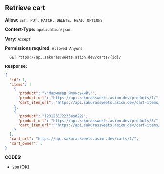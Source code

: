 ## Retrieve cart

**Allow:** `GET, PUT, PATCH, DELETE, HEAD, OPTIONS`

**Content-Type:** `application/json`

**Vary:** `Accept`

**Permissions required**: `Allowed Anyone`

```
  GET https://api.sakurassweets.asion.dev/carts/{id}/
```

**Response:**

```json
{
  "id": 1,
  "items": [
    {
      "product": "\"Мармелад Японський\"",
      "product_url": "https://api.sakurassweets.asion.dev/products/1/",
      "cart_item_url": "https://api.sakurassweets.asion.dev/cart-items/47/"
    },
    {
      "product": "123123122233asd222",
      "product_url": "https://api.sakurassweets.asion.dev/products/3/",
      "cart_item_url": "https://api.sakurassweets.asion.dev/cart-items/45/"
    }
  ],
  "cart_url": "https://api.sakurassweets.asion.dev/carts/1/",
  "cart_owner": 1
}
```

**CODES:**

- `200` (OK)

